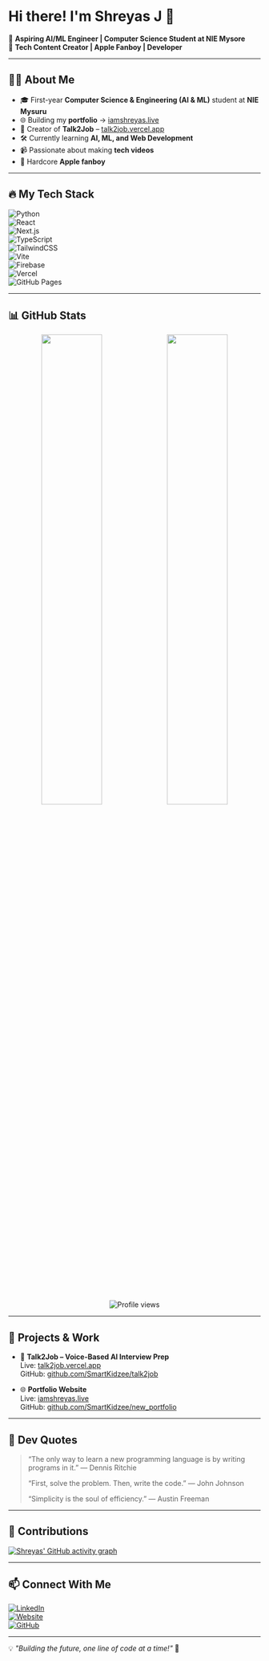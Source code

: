 # Hi there! I'm Shreyas J 👋  

🚀 **Aspiring AI/ML Engineer | Computer Science Student at NIE Mysore**  
🎥 **Tech Content Creator | Apple Fanboy | Developer**  

---

## 🧑‍💻 About Me  
- 🎓 First-year **Computer Science & Engineering (AI & ML)** student at **NIE Mysuru**  
- 🌐 Building my **portfolio** → [iamshreyas.live](https://iamshreyas.live)  
- 🧠 Creator of **Talk2Job** – [talk2job.vercel.app](https://talk2job.vercel.app)  
- 🛠 Currently learning **AI, ML, and Web Development**  
- 📹 Passionate about making **tech videos**  
- 🍏 Hardcore **Apple fanboy**

---

## 🔥 My Tech Stack  
![Python](https://img.shields.io/badge/Python-3776AB?style=for-the-badge&logo=python&logoColor=white)  
![React](https://img.shields.io/badge/React-61DAFB?style=for-the-badge&logo=react&logoColor=black)  
![Next.js](https://img.shields.io/badge/Next.js-000000?style=for-the-badge&logo=next.js&logoColor=white)  
![TypeScript](https://img.shields.io/badge/TypeScript-007ACC?style=for-the-badge&logo=typescript&logoColor=white)  
![TailwindCSS](https://img.shields.io/badge/TailwindCSS-06B6D4?style=for-the-badge&logo=tailwindcss&logoColor=white)  
![Vite](https://img.shields.io/badge/Vite-646CFF?style=for-the-badge&logo=vite&logoColor=white)  
![Firebase](https://img.shields.io/badge/Firebase-FFCA28?style=for-the-badge&logo=firebase&logoColor=black)  
![Vercel](https://img.shields.io/badge/Vercel-000000?style=for-the-badge&logo=vercel&logoColor=white)  
![GitHub Pages](https://img.shields.io/badge/GitHub%20Pages-222222?style=for-the-badge&logo=githubpages&logoColor=white)  


---

## 📊 GitHub Stats  
<p align="center">
  <img src="https://github-readme-stats.vercel.app/api?username=SmartKidzee&show_icons=true&theme=radical" width="49%" />
  <img src="https://github-readme-stats.vercel.app/api/top-langs/?username=SmartKidzee&layout=compact&theme=radical" width="49%" />
</p>
<p align="center">
  <img src="https://komarev.com/ghpvc/?username=SmartKidzee&color=blue" alt="Profile views" />
</p>

---

## 📌 Projects & Work  
- 🧠 **Talk2Job – Voice-Based AI Interview Prep**  
  Live: [talk2job.vercel.app](https://talk2job.vercel.app)  
  GitHub: [github.com/SmartKidzee/talk2job](https://github.com/SmartKidzee/talk2job)

- 🌐 **Portfolio Website**  
  Live: [iamshreyas.live](https://iamshreyas.live)  
  GitHub: [github.com/SmartKidzee/new_portfolio](https://github.com/SmartKidzee/new_portfolio)

---

## 💬 Dev Quotes  
> “The only way to learn a new programming language is by writing programs in it.” — Dennis Ritchie  
>  
> “First, solve the problem. Then, write the code.” — John Johnson  
>  
> “Simplicity is the soul of efficiency.” — Austin Freeman

---

## 🌱 Contributions  
[![Shreyas' GitHub activity graph](https://github-readme-activity-graph.vercel.app/graph?username=SmartKidzee&bg_color=0d1117&color=00ffe1&line=00ffe1&point=ffffff&area=true&hide_border=true)](https://github.com/ashutosh00710/github-readme-activity-graph)

---

## 📫 Connect With Me  
[![LinkedIn](https://img.shields.io/badge/LinkedIn-0A66C2?style=for-the-badge&logo=linkedin&logoColor=white)](https://www.linkedin.com/in/smartshreyas)  
[![Website](https://img.shields.io/badge/Website-iamshreyas.live-FF6F61?style=for-the-badge&logo=googlechrome&logoColor=white)](https://iamshreyas.live)  
[![GitHub](https://img.shields.io/badge/GitHub-shreyas--j-181717?style=for-the-badge&logo=github&logoColor=white)](https://github.com/SmartKidzee)  

---

💡 _"Building the future, one line of code at a time!"_ 🚀  
